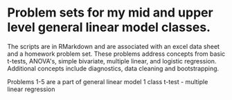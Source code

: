 # Problem sets for my mid and upper level general linear model classes. 
The scripts are in RMarkdown and are associated with an excel data sheet and a homework problem set.
These problems address concepts from basic t-tests, ANOVA's, simple bivariate, multiple linear, and logistic regression.
Additional concepts include diagnostics, data cleaning and bootstrapping.

Problems 1-5 are a part of general linear model 1 class t-test - multiple linear regression



